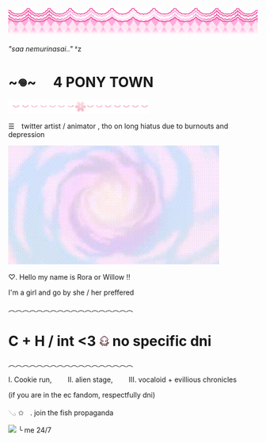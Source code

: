 
![](https://github.com/ellukaswife/ellukaswife/blob/0c36765b1a14cb38bd373059d5fdff5f7620f728/1yqwbv.png)

*"saa nemurinasai.."* ᶻz 

# ~𖦹~ ⠀ **4 PONY TOWN**

![](https://github.com/ellukaswife/ellukaswife/blob/9c6d04a2db859e135307c8a4550f049367cec801/75005b.png)

☰  ⠀twitter artist / animator , tho on long hiatus due to burnouts and depression

![image](https://github.com/ellukaswife/ellukaswife/blob/75b4661a9a9a29b861f54d77fa9ea51747b8a400/eternalsugargif.gif) 

♡. Hello my name is Rora or Willow !! 

I'm a girl and go by she / her preffered 

︵︵︵︵︵︵︵︵︵︵︵︵︵︵︵︵︵︵ 

# C + H / int <3 ![](https://github.com/ellukaswife/ellukaswife/blob/9c6d04a2db859e135307c8a4550f049367cec801/IMG_4136.gif) no specific **dni**

︵︵︵︵︵︵︵︵︵︵︵︵︵︵︵︵︵︵ 

Ⅰ. Cookie run, ⠀ ⠀ ⅠⅠ. alien stage, ⠀ ⠀ ⅠⅠⅠ. vocaloid + evillious chronicles 

(if you are in the ec fandom, respectfully dni)

𓂅  ✩ㅤ.  join the fish propaganda

![](https://github.com/ellukaswife/ellukaswife/blob/093c4f92a064a2cd11b3669eb96d7256b4f70e0a/Cookie0603-cookie0603-personal1.gif) ╰ me 24/7


